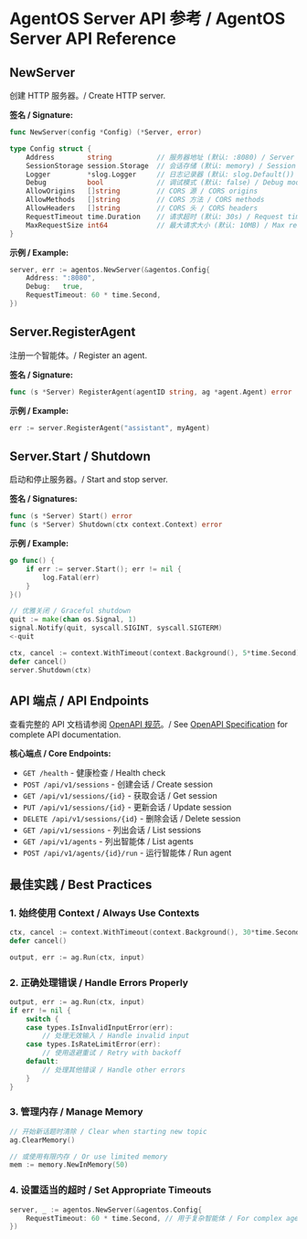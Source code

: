 # AgentOS Server API 参考 / AgentOS Server API Reference

## NewServer

创建 HTTP 服务器。/ Create HTTP server.

**签名 / Signature:**
```go
func NewServer(config *Config) (*Server, error)

type Config struct {
    Address        string           // 服务器地址 (默认: :8080) / Server address (default: :8080)
    SessionStorage session.Storage  // 会话存储 (默认: memory) / Session storage (default: memory)
    Logger         *slog.Logger     // 日志记录器 (默认: slog.Default()) / Logger (default: slog.Default())
    Debug          bool             // 调试模式 (默认: false) / Debug mode (default: false)
    AllowOrigins   []string         // CORS 源 / CORS origins
    AllowMethods   []string         // CORS 方法 / CORS methods
    AllowHeaders   []string         // CORS 头 / CORS headers
    RequestTimeout time.Duration    // 请求超时 (默认: 30s) / Request timeout (default: 30s)
    MaxRequestSize int64            // 最大请求大小 (默认: 10MB) / Max request size (default: 10MB)
}
```

**示例 / Example:**
```go
server, err := agentos.NewServer(&agentos.Config{
    Address: ":8080",
    Debug:   true,
    RequestTimeout: 60 * time.Second,
})
```

## Server.RegisterAgent

注册一个智能体。/ Register an agent.

**签名 / Signature:**
```go
func (s *Server) RegisterAgent(agentID string, ag *agent.Agent) error
```

**示例 / Example:**
```go
err := server.RegisterAgent("assistant", myAgent)
```

## Server.Start / Shutdown

启动和停止服务器。/ Start and stop server.

**签名 / Signatures:**
```go
func (s *Server) Start() error
func (s *Server) Shutdown(ctx context.Context) error
```

**示例 / Example:**
```go
go func() {
    if err := server.Start(); err != nil {
        log.Fatal(err)
    }
}()

// 优雅关闭 / Graceful shutdown
quit := make(chan os.Signal, 1)
signal.Notify(quit, syscall.SIGINT, syscall.SIGTERM)
<-quit

ctx, cancel := context.WithTimeout(context.Background(), 5*time.Second)
defer cancel()
server.Shutdown(ctx)
```

## API 端点 / API Endpoints

查看完整的 API 文档请参阅 [OpenAPI 规范](../../pkg/agentos/openapi.yaml)。/ See [OpenAPI Specification](../../pkg/agentos/openapi.yaml) for complete API documentation.

**核心端点 / Core Endpoints:**
- `GET /health` - 健康检查 / Health check
- `POST /api/v1/sessions` - 创建会话 / Create session
- `GET /api/v1/sessions/{id}` - 获取会话 / Get session
- `PUT /api/v1/sessions/{id}` - 更新会话 / Update session
- `DELETE /api/v1/sessions/{id}` - 删除会话 / Delete session
- `GET /api/v1/sessions` - 列出会话 / List sessions
- `GET /api/v1/agents` - 列出智能体 / List agents
- `POST /api/v1/agents/{id}/run` - 运行智能体 / Run agent

## 最佳实践 / Best Practices

### 1. 始终使用 Context / Always Use Contexts

```go
ctx, cancel := context.WithTimeout(context.Background(), 30*time.Second)
defer cancel()

output, err := ag.Run(ctx, input)
```

### 2. 正确处理错误 / Handle Errors Properly

```go
output, err := ag.Run(ctx, input)
if err != nil {
    switch {
    case types.IsInvalidInputError(err):
        // 处理无效输入 / Handle invalid input
    case types.IsRateLimitError(err):
        // 使用退避重试 / Retry with backoff
    default:
        // 处理其他错误 / Handle other errors
    }
}
```

### 3. 管理内存 / Manage Memory

```go
// 开始新话题时清除 / Clear when starting new topic
ag.ClearMemory()

// 或使用有限内存 / Or use limited memory
mem := memory.NewInMemory(50)
```

### 4. 设置适当的超时 / Set Appropriate Timeouts

```go
server, _ := agentos.NewServer(&agentos.Config{
    RequestTimeout: 60 * time.Second, // 用于复杂智能体 / For complex agents
})
```

